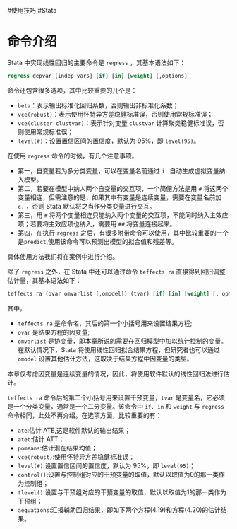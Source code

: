 #使用技巧 #Stata

# 命令介绍

Stata 中实现线性回归的主要命令是 `regress` ，其基本语法如下：

```stata
regress depvar [indep vars] [if] [in] [weight] [,options]
```

命令还包含很多选项，其中比较重要的几个是：

- `beta`：表示输出标准化回归系数，否则输出非标准化系数；
- `vce(robust)`：表示使用怀特异方差稳健标准误，否则使用常规标准误；
- `vce(cluster clustvar)`：表示针对变量 `clustvar` 计算聚类稳健标准误，否则使用常规标准误；
- `level(#)`：设置置信区间的置信度，默认为 95%，即 `level(95)`。

在使用 `regress` 命令的时候，有几个注意事项。

- 第一，自变量若为多分类变量，可以在变量名前通过 `i.` 自动生成虚拟变量纳入模型。
- 第二，若要在模型中纳人两个自变量的交互项，一个简便方法是用 `#` 将这两个变量相连，但需注意的是，如果其中有变量是连续变量，需要在变量名前加 `c.` ，否则 Stata 默认将之当作分类变量进行交互。
- 第三，用 `#` 将两个变量相连只能纳入两个变量的交互项，不能同时纳入主效应项；若要将主效应项也纳入，需要用 `##` 将变量连接起来。
- 第四，在执行 `regress` 之后，有很多附带命令可以使用，其中比较重要的一个是`predict`,使用该命令可以预测出模型的拟合值和残差等。

具体使用方法我们将在案例中进行介绍。

除了 `regress` 之外，在 Stata 中还可以通过命令 `teffects ra` 直接得到回归调整估计量，其基本语法如下：

```stata
teffects ra (ovar omvarlist [,omodel]) (tvar) [if] [in] [weight] [, options]
```

其中，
- `teffects ra` 是命令名，其后的第一个小括号用来设置结果方程;
- `ovar` 是结果方程的因变量;
- `omvarlist` 是协变量，即本章所说的需要在回归模型中加以统计控制的变量。在默认情况下，Stata 将使用线性回归拟合结果方程，但研究者也可以通过 `omodel` 设置其他估计方法，这取决于结果方程中因变量的类型。

本章仅考虑因变量是连续变量的情况，因此，将使用软件默认的线性回归法进行估计。

`teffects ra` 命令后的第二个小括号用来设置干预变量，`tvar` 是变量名，它必须是一个分类变量，通常是一个二分变量。该命令中 `if`、`in` 和 `weight` 与 `regress` 命令相同，此处不再介绍。在选项方面，比较重要的有：

- `ate`:估计 ATE,这是软件默认的输出结果；
- `atet`:估计 ATT；
- `pomeans`:估计潜在结果均值；
- `vce(robust)`:使用怀特异方差稳健标准误；
- `level(#)`:设置置信区间的置信度，默认为 95%，即 `level(95)`；
- `control()`:设置与控制组对应的干预变量的取值，默认以取值为0的那一类作为控制组；
- `tlevel()`:设置与干预组对应的干预变量的取值，默认以取值为1的那一类作为干预组；
- `aequations`:汇报辅助回归结果，即如下两个方程(4.19)和方程(4.20)的估计结果。